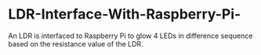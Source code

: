 # LDR-Interface-With-Raspberry-Pi-
An LDR is interfaced to Raspberry Pi to glow 4 LEDs in difference sequence based on the resistance value of the LDR.
